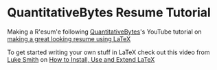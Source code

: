 # QuantitativeBytes Resume Tutorial

Making a R\'esum\'e following [QuantitativeBytes](https://www.youtube.com/c/QuantitativeBytes)'s YouTube tutorial on [making a great looking resume using LaTeX](https://www.youtube.com/watch?v=-TRcPIPkZz8)

To get started writing your own stuff in LaTeX check out this video from [Luke Smith](https://www.youtube.com/c/LukeSmithxyz) on [How to Install, Use and Extend LaTeX](https://youtu.be/NwnYHoNtfJ0)
